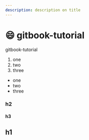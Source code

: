 ```yaml
---
description: description on title
---
```


# 😄 gitbook-tutorial

gitbook-tutorial

1. one
2. two
3. three

* one
* two
* three

### h2

#### h3

## h1
